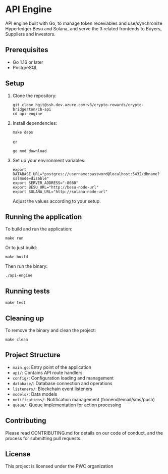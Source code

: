 # API Engine

API engine built with Go, to manage token receviables and use/synchronize Hyperledger Besu and Solana, and serve the 3 related frontends to Buyers, Suppliers and investors.

## Prerequisites

- Go 1.16 or later
- PostgreSQL

## Setup

1. Clone the repository:
   ```
   git clone hgit@ssh.dev.azure.com:v3/crypto-rewards/crypto-bridgerton/cb-api
   cd api-engine
   ```

2. Install dependencies:
   ```
   make deps
   ```
   or
   ```
   go mod download
   ```

3. Set up your environment variables:
   ```
   export DATABASE_URL="postgres://username:password@localhost:5432/dbname?sslmode=disable"
   export SERVER_ADDRESS=":8080"
   export BESU_URL="http://besu-node-url"
   export SOLANA_URL="http://solana-node-url"
   ```

   Adjust the values according to your setup.

## Running the application

To build and run the application:

```
make run
```

Or to just build:

```
make build
```

Then run the binary:

```
./api-engine
```

## Running tests

```
make test
```

## Cleaning up

To remove the binary and clean the project:

```
make clean
```

## Project Structure

- `main.go`: Entry point of the application
- `api/`: Contains API route handlers
- `config/`: Configuration loading and management
- `database/`: Database connection and operations
- `listeners/`: Blockchain event listeners
- `models/`: Data models
- `notifications/`: Notification management (fronend/email/sms/push)
- `queue/`: Queue implementation for action processing

## Contributing

Please read CONTRIBUTING.md for details on our code of conduct, and the process for submitting pull requests.

## License

This project is licensed under the PWC organization
